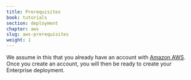 ```yaml
---
title: Prerequisites
book: tutorials
section: deployment
chapter: aws
slug: aws-prerequisites
weight: 1
---
```

We assume in this that you already have an account with [Amazon AWS](https://aws.amazon.com). Once you create an account, you will then be ready to create your Enterprise deployment.
